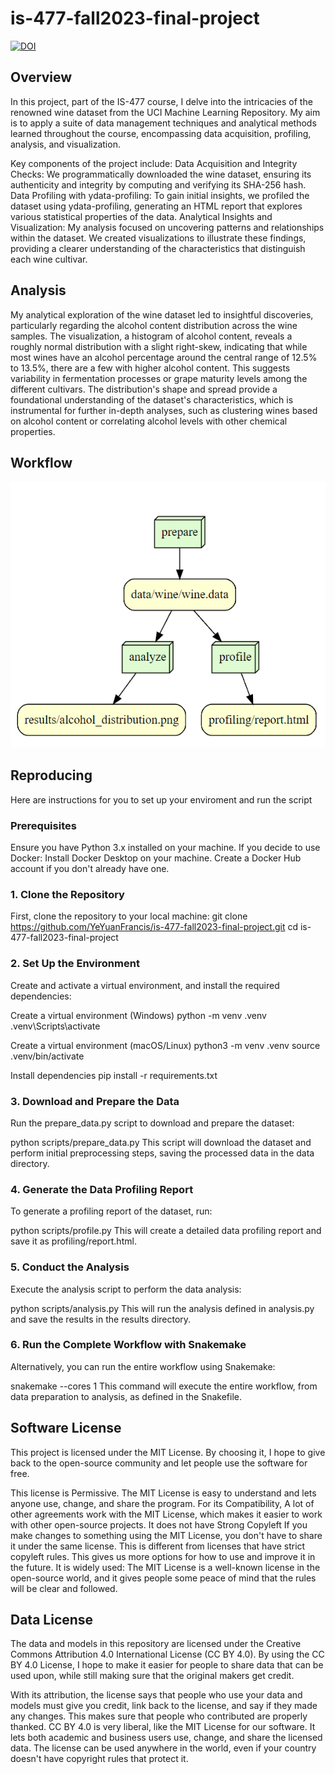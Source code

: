 # is-477-fall2023-final-project

[![DOI](https://zenodo.org/badge/DOI/10.5281/zenodo.10313584.svg)](https://doi.org/10.5281/zenodo.10313584) 

## Overview
In this project, part of the IS-477 course, I delve into the intricacies of the renowned wine dataset from the UCI Machine Learning Repository. My aim is to apply a suite of data management techniques and analytical methods learned throughout the course, encompassing data acquisition, profiling, analysis, and visualization.

Key components of the project include:
Data Acquisition and Integrity Checks: We programmatically downloaded the wine dataset, ensuring its authenticity and integrity by computing and verifying its SHA-256 hash.
Data Profiling with ydata-profiling: To gain initial insights, we profiled the dataset using ydata-profiling, generating an HTML report that explores various statistical properties of the data.
Analytical Insights and Visualization: My analysis focused on uncovering patterns and relationships within the dataset. We created visualizations to illustrate these findings, providing a clearer understanding of the characteristics that distinguish each wine cultivar.
## Analysis
My analytical exploration of the wine dataset led to insightful discoveries, particularly regarding the alcohol content distribution across the wine samples. The visualization, a histogram of alcohol content, reveals a roughly normal distribution with a slight right-skew, indicating that while most wines have an alcohol percentage around the central range of 12.5% to 13.5%, there are a few with higher alcohol content. This suggests variability in fermentation processes or grape maturity levels among the different cultivars. The distribution's shape and spread provide a foundational understanding of the dataset's characteristics, which is instrumental for further in-depth analyses, such as clustering wines based on alcohol content or correlating alcohol levels with other chemical properties.
## Workflow
![Workflow Diagram](image.png)
## Reproducing
Here are instructions for you to set up your enviroment and run the script

### Prerequisites

Ensure you have Python 3.x installed on your machine.
If you decide to use Docker:
Install Docker Desktop on your machine.
Create a Docker Hub account if you don't already have one.

### 1. Clone the Repository
First, clone the repository to your local machine:
git clone https://github.com/YeYuanFrancis/is-477-fall2023-final-project.git
cd is-477-fall2023-final-project

### 2. Set Up the Environment
Create and activate a virtual environment, and install the required dependencies:

Create a virtual environment (Windows)
python -m venv .venv
.venv\Scripts\activate

Create a virtual environment (macOS/Linux)
python3 -m venv .venv
source .venv/bin/activate

Install dependencies
pip install -r requirements.txt

### 3. Download and Prepare the Data
Run the prepare_data.py script to download and prepare the dataset:

python scripts/prepare_data.py
This script will download the dataset and perform initial preprocessing steps, saving the processed data in the data directory.

### 4. Generate the Data Profiling Report
To generate a profiling report of the dataset, run:

python scripts/profile.py
This will create a detailed data profiling report and save it as profiling/report.html.

### 5. Conduct the Analysis
Execute the analysis script to perform the data analysis:

python scripts/analysis.py
This will run the analysis defined in analysis.py and save the results in the results directory.

### 6. Run the Complete Workflow with Snakemake
Alternatively, you can run the entire workflow using Snakemake:

snakemake --cores 1
This command will execute the entire workflow, from data preparation to analysis, as defined in the Snakefile.

## Software License

This project is licensed under the MIT License. By choosing it, I hope to give back to the open-source community and let people use the software for free. 

This license is Permissive. The MIT License is easy to understand and lets anyone use, change, and share the program. For its Compatibility, A lot of other agreements work with the MIT License, which makes it easier to work with other open-source projects. It does not have Strong Copyleft If you make changes to something using the MIT License, you don't have to share it under the same license. This is different from licenses that have strict copyleft rules. This gives us more options for how to use and improve it in the future. It is widely used: The MIT License is a well-known license in the open-source world, and it gives people some peace of mind that the rules will be clear and followed.

## Data License

The data and models in this repository are licensed under the Creative Commons Attribution 4.0 International License (CC BY 4.0). By using the CC BY 4.0 License, I hope to make it easier for people to share data that can be used upon, while still making sure that the original makers get credit. 

With its attribution, the license says that people who use your data and models must give you credit, link back to the license, and say if they made any changes. This makes sure that people who contributed are properly thanked. CC BY 4.0 is very liberal, like the MIT License for our software. It lets both academic and business users use, change, and share the licensed data. The license can be used anywhere in the world, even if your country doesn't have copyright rules that protect it.
